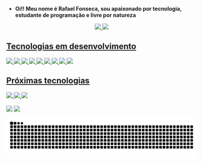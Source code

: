 - **Oi!! Meu nome é Rafael Fonseca, sou apaixonado por tecnologia, estudante de programação e livre por natureza**
<div align="center">
  <a href="https://github.com/triskler">
  <img height="150em" src="https://github-readme-stats.vercel.app/api?username=triskler&show_icons=true&theme=omni&include_all_commits=true&count_private=true"/>
  <img height="150em" src="https://github-readme-stats.vercel.app/api/top-langs/?username=triskler&layout=compact&langs_count=7&theme=omni"/>
</div>
  






## Tecnologias em desenvolvimento
<img height="45em" src="https://user-images.githubusercontent.com/88354341/142721080-aff10711-8598-4e9a-9fbb-0aa23f85b072.png"/>
<img height="45em" src="https://user-images.githubusercontent.com/88354341/142721192-e5b70c10-d72c-4b49-9129-4076cc8ec210.png" /> 
<img height="40em" src="https://cdn.jsdelivr.net/gh/devicons/devicon/icons/jupyter/jupyter-original-wordmark.svg" /> 
<img height="45em" src="https://user-images.githubusercontent.com/88354341/142721277-1e299101-1290-4707-a555-dcadc0a04d81.png" /> 
<img height="42em" src="https://cdn.jsdelivr.net/gh/devicons/devicon/icons/vscode/vscode-original-wordmark.svg" />
<img height="45em" src="https://user-images.githubusercontent.com/88354341/142721365-3e1b8a8f-92a2-45ac-b1bf-2372a179c1c9.png" />
<img height="45em" src="https://user-images.githubusercontent.com/88354341/142721791-e456e3e5-89fb-46ea-a9cd-52bec1dd8d76.png" />
<img height="45em" src="https://cdn.jsdelivr.net/gh/devicons/devicon/icons/pycharm/pycharm-original.svg" />
<img height="45em" src="https://cdn.jsdelivr.net/gh/devicons/devicon/icons/canva/canva-original.svg" />




## Próximas tecnologias
<img height="55em" src="https://cdn.jsdelivr.net/gh/devicons/devicon/icons/mysql/mysql-original-wordmark.svg" /> 
<img height="45em" src="https://cdn.jsdelivr.net/gh/devicons/devicon/icons/angularjs/angularjs-original.svg" /> 

<img height="40em" src="https://cdn.jsdelivr.net/gh/devicons/devicon/icons/pandas/pandas-original-wordmark.svg" />
  
  <br>
  <br>

<div> 
  <a href = "mailto:contatofonseca.wutang@gmail.com"><img height="40em" src="https://user-images.githubusercontent.com/88354341/142720947-15e7a442-7ee6-48ab-847d-5bd22a384c2b.png" target="_blank"></a>
  <a href="https://www.linkedin.com/in/rafael-fonseca-6574822a" target="_blank"><img height="40em" src="https://user-images.githubusercontent.com/88354341/142720989-18904c87-b15c-4df9-83a1-c2062dd8f100.png" target="_blank"></a>
  </div>




 ![Snake animation](https://github.com/triskler/triskler/blob/output/github-contribution-grid-snake.svg)


<!---
triskler/triskler is a ✨ special ✨ repository because its `README.md` (this file) appears on your GitHub profile.
You can click the Preview link to take a look at your changes.
--->
